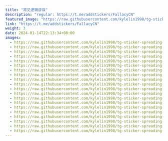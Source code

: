 ```yaml
---
title: "常见逻辑谬误"
description: "regular: https://t.me/addstickers/FallacyCN"
featured_image: "https://raw.githubusercontent.com/kylelin1998/tg-sticker-spreading-worldwide-images/main/img/e9b1614f-c737-48ae-ba9f-952a466f596d.jpg"
link: "https://t.me/addstickers/FallacyCN"
weight: 3
date: 2024-01-14T22:13:34+08:00
images:
  - https://raw.githubusercontent.com/kylelin1998/tg-sticker-spreading-worldwide-images/main/img/e9b1614f-c737-48ae-ba9f-952a466f596d.jpg
  - https://raw.githubusercontent.com/kylelin1998/tg-sticker-spreading-worldwide-images/main/img/41eb2b5e-b840-443a-9105-a76aecd53877.jpg
  - https://raw.githubusercontent.com/kylelin1998/tg-sticker-spreading-worldwide-images/main/img/81be22fe-34cb-492f-8e58-fc559be7be43.jpg
  - https://raw.githubusercontent.com/kylelin1998/tg-sticker-spreading-worldwide-images/main/img/9e265707-41a5-4940-9465-7039dec8b799.jpg
  - https://raw.githubusercontent.com/kylelin1998/tg-sticker-spreading-worldwide-images/main/img/a1f26fda-7878-48ca-989b-bf8a43e1db6a.jpg
  - https://raw.githubusercontent.com/kylelin1998/tg-sticker-spreading-worldwide-images/main/img/e3f38607-b6e4-4e2f-897d-8a716fb55591.jpg
  - https://raw.githubusercontent.com/kylelin1998/tg-sticker-spreading-worldwide-images/main/img/81091f27-3983-4c4d-9ba8-c82f2e36f364.jpg
  - https://raw.githubusercontent.com/kylelin1998/tg-sticker-spreading-worldwide-images/main/img/edcb0a8d-2beb-4a53-b9b0-f13e25aa23e2.jpg
  - https://raw.githubusercontent.com/kylelin1998/tg-sticker-spreading-worldwide-images/main/img/11812571-b609-4c2a-af93-e7a5b069c98a.jpg
  - https://raw.githubusercontent.com/kylelin1998/tg-sticker-spreading-worldwide-images/main/img/56cd9544-bdf1-4548-8760-ba353ba9bc80.jpg
  - https://raw.githubusercontent.com/kylelin1998/tg-sticker-spreading-worldwide-images/main/img/77e6f4e8-f4c7-4f6b-bb3c-713ef39f4bf7.jpg
  - https://raw.githubusercontent.com/kylelin1998/tg-sticker-spreading-worldwide-images/main/img/5a3f7a73-60d4-4eff-8b49-dc9b6dad8569.jpg
  - https://raw.githubusercontent.com/kylelin1998/tg-sticker-spreading-worldwide-images/main/img/d264be7a-3075-42f1-921f-c38891a41106.jpg
  - https://raw.githubusercontent.com/kylelin1998/tg-sticker-spreading-worldwide-images/main/img/5663dd6b-3d29-4ac0-97de-cd55af448afd.jpg
  - https://raw.githubusercontent.com/kylelin1998/tg-sticker-spreading-worldwide-images/main/img/c16eb779-e2da-4e2b-be91-866d00c24d3a.jpg
  - https://raw.githubusercontent.com/kylelin1998/tg-sticker-spreading-worldwide-images/main/img/4a4dc4eb-0d92-421e-815e-18f76168ad68.jpg
  - https://raw.githubusercontent.com/kylelin1998/tg-sticker-spreading-worldwide-images/main/img/0d76c9cb-79ee-4dba-b486-bd28cdda96e0.jpg
  - https://raw.githubusercontent.com/kylelin1998/tg-sticker-spreading-worldwide-images/main/img/097a7bba-1681-4222-ad83-9c413e43d61a.jpg
  - https://raw.githubusercontent.com/kylelin1998/tg-sticker-spreading-worldwide-images/main/img/7d4f2d6e-48e8-4831-b637-09f7980a1ecc.jpg
  - https://raw.githubusercontent.com/kylelin1998/tg-sticker-spreading-worldwide-images/main/img/0562f93e-3808-4aa6-9942-6a7745559058.jpg
---
```

